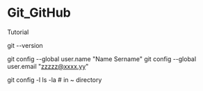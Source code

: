 # Git_GitHub
Tutorial

git --version

git config --global user.name "Name Sername"
git config --global user.email "zzzzz@xxxx.yy"

git config -l
ls -la  # in ~ directory

